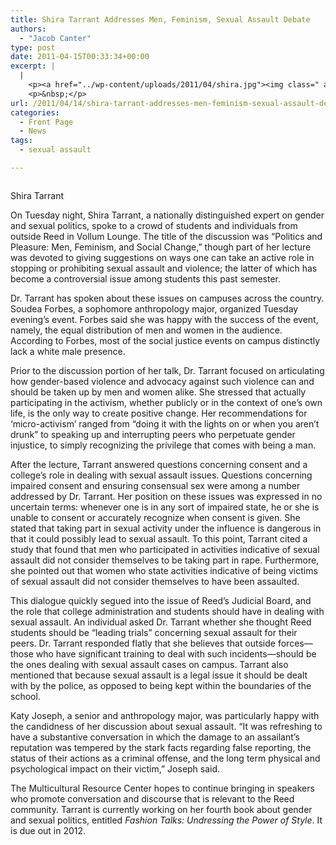 ```yaml
---
title: Shira Tarrant Addresses Men, Feminism, Sexual Assault Debate
authors: 
  - "Jacob Canter"
type: post
date: 2011-04-15T00:33:34+00:00
excerpt: |
  |
    <p><a href="../wp-content/uploads/2011/04/shira.jpg"><img class=" alignleft" style="margin: 7px;" title="shira" src="../wp-content/uploads/2011/04/shira.jpg" alt="" width="173" height="243" /></a>On Tuesday night, Shira Tarrant, a nationally distinguished expert on gender and sexual politics, spoke to a crowd of students and individuals from outside Reed in Vollum Lounge. The title of the discussion was<em> Politics and Pleasure: Men, Feminism, and Social Change</em>, though part of her lecture was devoted to giving suggestions on ways one can take an active role in stopping or prohibiting sexual assault and violence; the latter of which has become a controversial issue among students this past semester.</p>
    <p>&nbsp;</p>
url: /2011/04/14/shira-tarrant-addresses-men-feminism-sexual-assault-debat/
categories:
  - Front Page
  - News
tags:
  - sexual assault

---
```

<div id="attachment_741" style="width: 257px" class="wp-caption alignleft">
  <a href="https://i2.wp.com/www.reedquest.org/wp-content/uploads/2011/04/shira.jpg"><img class="size-full wp-image-741" title="shira" src="https://i2.wp.com/www.reedquest.org/wp-content/uploads/2011/04/shira.jpg?resize=247%2C348" alt="" data-recalc-dims="1" /></a>
  
  <p class="wp-caption-text">
    Shira Tarrant
  </p>
</div>

On Tuesday night, Shira Tarrant, a nationally distinguished expert on gender and sexual politics, spoke to a crowd of students and individuals from outside Reed in Vollum Lounge. The title of the discussion was &#8220;Politics and Pleasure: Men, Feminism, and Social Change,&#8221; though part of her lecture was devoted to giving suggestions on ways one can take an active role in stopping or prohibiting sexual assault and violence; the latter of which has become a controversial issue among students this past semester.

Dr. Tarrant has spoken about these issues on campuses across the country. Soudea Forbes, a sophomore anthropology major, organized Tuesday evening’s event. Forbes said she was happy with the success of the event, namely, the equal distribution of men and women in the audience. According to Forbes, most of the social justice events on campus distinctly lack a white male presence.

Prior to the discussion portion of her talk, Dr. Tarrant focused on articulating how gender-based violence and advocacy against such violence can and should be taken up by men and women alike. She stressed that actually participating in the activism, whether publicly or in the context of one’s own life, is the only way to create positive change. Her recommendations for ‘micro-activism’ ranged from “doing it with the lights on or when you aren’t drunk” to speaking up and interrupting peers who perpetuate gender injustice, to simply recognizing the privilege that comes with being a man.

After the lecture, Tarrant answered questions concerning consent and a college’s role in dealing with sexual assault issues. Questions concerning impaired consent and ensuring consensual sex were among a number addressed by Dr. Tarrant. Her position on these issues was expressed in no uncertain terms: whenever one is in any sort of impaired state, he or she is unable to consent or accurately recognize when consent is given. She stated that taking part in sexual activity under the influence is dangerous in that it could possibly lead to sexual assault. To this point, Tarrant cited a study that found that men who participated in activities indicative of sexual assault did not consider themselves to be taking part in rape. Furthermore, she pointed out that women who state activities indicative of being victims of sexual assault did not consider themselves to have been assaulted.

This dialogue quickly segued into the issue of Reed’s Judicial Board, and the role that college administration and students should have in dealing with sexual assault. An individual asked Dr. Tarrant whether she thought Reed students should be “leading trials” concerning sexual assault for their peers. Dr. Tarrant responded flatly that she believes that outside forces—those who have significant training to deal with such incidents—should be the ones dealing with sexual assault cases on campus. Tarrant also mentioned that because sexual assault is a legal issue it should be dealt with by the police, as opposed to being kept within the boundaries of the school.

Katy Joseph, a senior and anthropology major, was particularly happy with the candidness of her discussion about sexual assault. “It was refreshing to have a substantive conversation in which the damage to an assailant’s reputation was tempered by the stark facts regarding false reporting, the status of their actions as a criminal offense, and the long term physical and psychological impact on their victim,” Joseph said.

The Multicultural Resource Center hopes to continue bringing in speakers who promote conversation and discourse that is relevant to the Reed community. Tarrant is currently working on her fourth book about gender and sexual politics, entitled _Fashion Talks: Undressing the Power of Style_. It is due out in 2012.